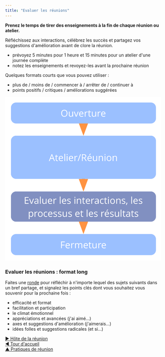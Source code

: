 ```yaml
---
title: "Evaluer les réunions"
---
```



**Prenez le temps de tirer des enseignements à la fin de chaque réunion ou atelier.**

Réfléchissez aux interactions, célébrez les succès et partagez vos suggestions d'amélioration avant de clore la réunion.

- prévoyez 5 minutes pour 1 heure et 15 minutes pour un atelier d'une journée complète
- notez les enseignements et revoyez-les avant la prochaine réunion

Quelques formats courts que vous pouvez utiliser :

- plus de / moins de / commencer à / arrêter de / continuer à
- points positifs / critiques / améliorations suggérées

![Évaluer les réunions juste avant de clore la réunion](img/meetings/evaluate-interactions.png)

### Evaluer les réunions : format long

Faites une [ronde](round.html) pour réfléchir à n'importe lequel des sujets suivants dans un bref partage, et signalez les points clés dont vous souhaitez vous souvenir pour la prochaine fois :

- efficacité et format
- facilitation et participation
- le climat émotionnel
- appréciations et avancées (j'ai aimé...)
- axes et suggestions d'amélioration (j'aimerais...)
- idées folles et suggestions radicales (et si...)

[&#9654; Hôte de la réunion](meeting-host.html)<br/>[&#9664; Tour d'accueil](check-in.html)<br/>[&#9650; Pratiques de réunion](meeting-practices.html)

